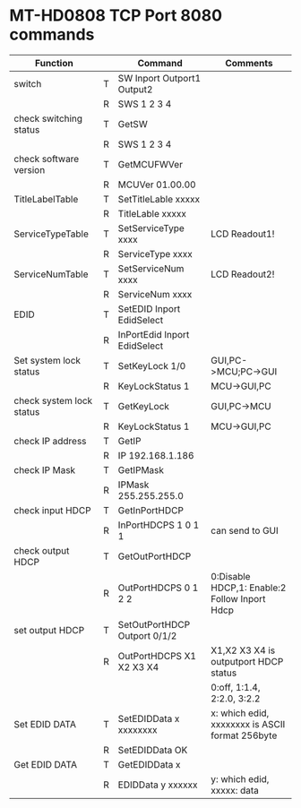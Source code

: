 MT-HD0808 TCP Port 8080 commands
================================

|Function                |	 |Command|Comments|
|------------------------|---|-------|--------|
|switch	                 | T | SW Inport Outport1 Output2   |
|                        | R | SWS 1 2 3 4	                |
|check switching status  | T | GetSW	                      |
|                        | R | SWS 1 2 3 4	                |
|check software version  | T | GetMCUFWVer	                |
|                        | R | MCUVer 01.00.00              |
|TitleLabelTable         | T | SetTitleLable xxxxx	        |
|                        | R | TitleLable xxxxx	            |
|ServiceTypeTable        | T | SetServiceType xxxx	        | LCD Readout1!	 |
|                        | R | ServiceType xxxx	            |
|ServiceNumTable	       | T | SetServiceNum xxxx	          | LCD Readout2!	 |
|                        | R | ServiceNum xxxx	            |
|EDID                    | T | SetEDID Inport EdidSelect	  | 
|                        | R | InPortEdid Inport EdidSelect	|
|Set system lock status  | T | SetKeyLock 1/0               | GUI,PC->MCU;PC->GUI	 |
|                        | R | KeyLockStatus 1              | MCU->GUI,PC	 |
|check system lock status| T | GetKeyLock                   | GUI,PC->MCU	 |
|                        | R | KeyLockStatus 1              | MCU->GUI,PC	|
|check IP address        | T | GetIP	                      |
|                        | R | IP 192.168.1.186	            |
|check IP Mask           | T | GetIPMask	                  |
|                        | R | IPMask 255.255.255.0         |	
|check input HDCP        | T | GetInPortHDCP                |
|                        | R | InPortHDCPS 1 0 1 1          | can send to GUI	|
|check output HDCP       | T | GetOutPortHDCP               |
|                        | R | OutPortHDCPS 0 1 2 2         | 0:Disable HDCP,1: Enable:2 Follow Inport Hdcp	|
|set output HDCP         | T | SetOutPortHDCP Outport 0/1/2 |
|                        | R | OutPortHDCPS X1 X2 X3 X4     | X1,X2 X3 X4 is outputport HDCP status	|
|                        |   |                              | 0:off, 1:1.4, 2:2.0, 3:2.2	|
|Set EDID DATA           | T | SetEDIDData x xxxxxxxx       | x: which edid, xxxxxxxx is ASCII format 256byte |
|                        | R | SetEDIDData OK               |
|Get EDID DATA           | T | GetEDIDData x                |
|                        | R | EDIDData y xxxxxx            | y: which edid, xxxxx: data	
